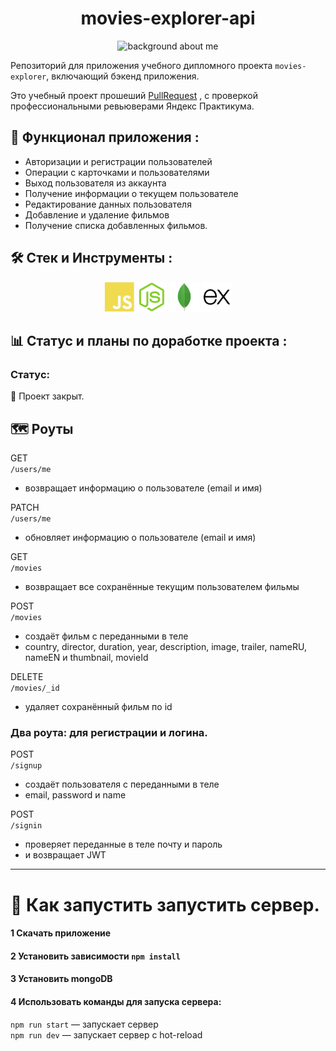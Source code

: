<div id="header" align="center">
  <h1>movies-explorer-api</h1>
</div>
<div align="center">
  <img src="https://github.com/forgohill/movies-explorer-api/assets/105547969/b3c82933-ba68-4478-9eaa-43fe38c7e0b7" alt="background about me" width="320"/>
</div>
<!-- 
![GIF-header-movies-explorer-api](https://github.com/forgohill/movies-explorer-api/assets/105547969/b3c82933-ba68-4478-9eaa-43fe38c7e0b7)
 -->


Репозиторий для приложения учебного дипломного проекта `movies-explorer`, включающий бэкенд приложения.

Это учебный проект прошеший [PullRequest](https://github.com/forgohill/movies-explorer-api/pull/1) , с проверкой профессиональными ревьюверами Яндекс Практикума.

## 🧱 Функционал приложения :
- Авторизации и регистрации пользователей
- Операции с карточками и пользователями
- Выход пользователя из аккаунта
- Получение информации о текущем пользователе
- Редактирование данных пользователя
- Добавление и удаление фильмов
- Получение списка добавленных фильмов.


## 🛠️ Стек и Инструменты :

<div align="center">
<img src="https://raw.githubusercontent.com/devicons/devicon/55609aa5bd817ff167afce0d965585c92040787a/icons/javascript/javascript-plain.svg" style="width: 48px"/>
<img src="https://raw.githubusercontent.com/devicons/devicon/55609aa5bd817ff167afce0d965585c92040787a/icons/nodejs/nodejs-plain.svg" style="width: 48px"/>
<img src="https://raw.githubusercontent.com/devicons/devicon/55609aa5bd817ff167afce0d965585c92040787a/icons/mongodb/mongodb-original.svg" style="width: 48px"/>
<img src="https://raw.githubusercontent.com/forgohill/forgohill/9f63934c5788242c27eab32d9d03b73d5515d9bf/src/img/tolls_icons/express-original.svg" style="width: 48px;background-color: white;"/>
</div>

## 📊 Статус и планы по доработке проекта :

### Статус: 
🚩 Проект закрыт.

## 🗺️ Роуты
GET\
 `/users/me`
-  возвращает информацию о пользователе (email и имя)

PATCH\
`/users/me`
-  обновляет информацию о пользователе (email и имя)

GET\
`/movies`
-  возвращает все сохранённые текущим пользователем фильмы

POST\
`/movies`
-  создаёт фильм с переданными в теле
-  country, director, duration, year, description, image, trailer, nameRU, nameEN и thumbnail, movieId 

DELETE\
`/movies/_id `
-  удаляет сохранённый фильм по id


### Два роута: для регистрации и логина.
POST\
`/signup`
-  создаёт пользователя с переданными в теле
-  email, password и name

POST\
`/signin`
-  проверяет переданные в теле почту и пароль
-  и возвращает JWT

---
# 🚀 Как запустить запустить сервер.

#### 1 Скачать приложение
#### 2 Установить зависимости `npm install`
#### 3 Установить mongoDB
#### 4 Использовать команды для запуска сервера:
`npm run start` — запускает сервер\
`npm run dev` — запускает сервер с hot-reload



